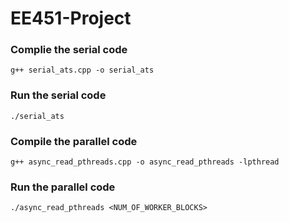 # EE451-Project

### Complie the serial code
`g++ serial_ats.cpp -o serial_ats`

### Run the serial code
`./serial_ats`

### Compile the parallel code
`g++ async_read_pthreads.cpp -o async_read_pthreads -lpthread`

### Run the parallel code
`./async_read_pthreads <NUM_OF_WORKER_BLOCKS>`
